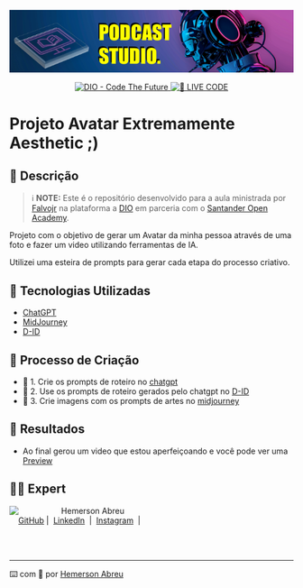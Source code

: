 
<p align="center">
<img 
    src="./assets/banner1.png"
    width="1250"
/>
</p>

<p align="center">
<a href="https://dio.me/">
    <img 
        src="https://img.shields.io/badge/DIO-Code_The_Future-28DA77?logo=youtube" 
        alt="DIO - Code The Future">
</a>
<a href="https://dio.me/">
<img 
    src="https://img.shields.io/badge/🔴_LIVE_CODE-FF5E72" 
    alt="🔴 LIVE CODE">
</a>
</p>


# Projeto Avatar Extremamente Aesthetic ;)

## 📒 Descrição

 > ℹ️ **NOTE:** Este é o repositório desenvolvido para a aula ministrada por [Falvojr](https://www.linkedin.com/in/falvojr/) na plataforma a [DIO](https://dio.me) em parceria com o [Santander Open Academy](https://www.linkedin.com/company/santander-open-academy/).

Projeto com o objetivo de gerar um Avatar da minha pessoa através de uma foto e fazer um video utilizando ferramentas de IA.

Utilizei uma esteira de prompts para gerar cada etapa do processo criativo.

## 🤖 Tecnologias Utilizadas
- [ChatGPT](https://chat.openai.com/) 
- [MidJourney](https://www.midjourney.com/app/)
- [D-ID](https://www.d-id.com/)


## 🧐 Processo de Criação
- 🤖 1. Crie os prompts de roteiro no [chatgpt](./src/prompts/chatgpt.md)
- 🤖 2. Use os prompts de roteiro gerados pelo chatgpt no [D-ID](https://www.d-id.com/)
- 🤖 3. Crie imagens com os prompts de artes no [midjourney](./src/prompts/midjourney.md)

## 🚀 Resultados

- Ao final gerou um video que estou aperfeiçoando e você pode ver uma [Preview](https://github.com/azimutalx/lab-natty-or-not/tree/main/output)

## 👨‍💻 Expert

<p>
    <img 
      align=left 
      margin=10 
      width=80 
      src="https://avatars.githubusercontent.com/u/66793153?v=4"
    />
    <p>&nbsp&nbsp&nbspHemerson Abreu<br>
    &nbsp&nbsp&nbsp
    <a href="https://github.com/azimutalx">
    GitHub</a>&nbsp;|&nbsp;
    <a href="https://www.linkedin.com/in/hemersonabreu/">LinkedIn</a>
&nbsp;|&nbsp;
    <a href="https://www.instagram.com/hemersonabreu/">
    Instagram</a>
&nbsp;|&nbsp;</p>
</p>
<br/><br/>
<p>

---

⌨️ com 💜 por [Hemerson Abreu](https://github.com/azimutalx)